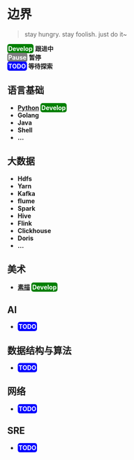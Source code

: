 # 边界
> stay hungry. stay foolish. just do it~

<font style="background:green;color:white;padding:2px;border-radius:5px"><b>Develop</b></font> <b>跟进中<b/><br>
<font style="background:grey;color:white;padding:2px;border-radius:5px"><b>Pause</b></font> <b>暂停<b/><br>
<font style="background:blue;color:white;padding:2px;border-radius:5px"><b>TODO</b></font> <b>等待探索<b/><br>



## 语言基础 
- [Python](language/python/README.md) <font style="background:green;color:white;padding:2px;border-radius:5px"><b>Develop</b></font>
- Golang
- Java
- Shell
- ...
## 大数据
- Hdfs
- Yarn
- Kafka
- flume
- Spark
- Hive
- Flink
- Clickhouse
- Doris
- ...
## 美术 
- [素描](art/sketch/README.md) <font style="background:green;color:white;padding:2px;border-radius:5px"><b>Develop</b></font>
## AI
- <font style="background:blue;color:white;padding:2px;border-radius:5px"><b>TODO</b></font>
## 数据结构与算法
- <font style="background:blue;color:white;padding:2px;border-radius:5px"><b>TODO</b></font>
## 网络
- <font style="background:blue;color:white;padding:2px;border-radius:5px"><b>TODO</b></font>
## SRE
- <font style="background:blue;color:white;padding:2px;border-radius:5px"><b>TODO</b></font>
